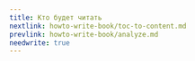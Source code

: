 ```yaml
---
title: Кто будет читать
nextlink: howto-write-book/toc-to-content.md
prevlink: howto-write-book/analyze.md
needwrite: true
---
```

